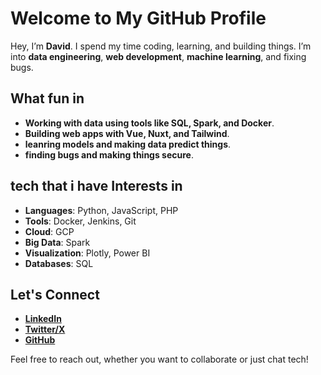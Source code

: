 # Welcome to My GitHub Profile  

Hey, I’m **David**. I spend my time coding, learning, and building things. I’m into **data engineering**, **web development**, **machine learning**, and fixing bugs.  

## What fun in   

- **Working with data using tools like SQL, Spark, and Docker**.  
- **Building web apps with Vue, Nuxt, and Tailwind**.  
- **leanring models and making data predict things**.  
- **finding bugs and making things secure**.  

## tech that i have Interests in 

- **Languages**: Python, JavaScript, PHP  
- **Tools**: Docker, Jenkins, Git  
- **Cloud**: GCP  
- **Big Data**: Spark  
- **Visualization**: Plotly, Power BI  
- **Databases**: SQL  

## Let's Connect  

- **[LinkedIn](https://www.linkedin.com/in/mwangi-david-6b279a2b4/)**  
- **[Twitter/X](https://x.com/DavidMwang976)**  
- **[GitHub](https://github.com/Dave-019)**  

Feel free to reach out, whether you want to collaborate or just chat tech!
